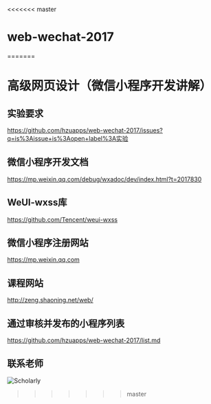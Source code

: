 <<<<<<< master
# web-wechat-2017
=======
# 高级网页设计（微信小程序开发讲解）

## 实验要求

https://github.com/hzuapps/web-wechat-2017/issues?q=is%3Aissue+is%3Aopen+label%3A实验

## 微信小程序开发文档

https://mp.weixin.qq.com/debug/wxadoc/dev/index.html?t=2017830

## WeUI-wxss库

https://github.com/Tencent/weui-wxss

## 微信小程序注册网站

https://mp.weixin.qq.com

## 课程网站 

http://zeng.shaoning.net/web/

## 通过审核并发布的小程序列表

https://github.com/hzuapps/web-wechat-2017/list.md

## 联系老师

![Scholarly](https://raw.githubusercontent.com/zengsn/research/master/Scholarly.jpg "Scholarly on WeChat")
>>>>>>> master
